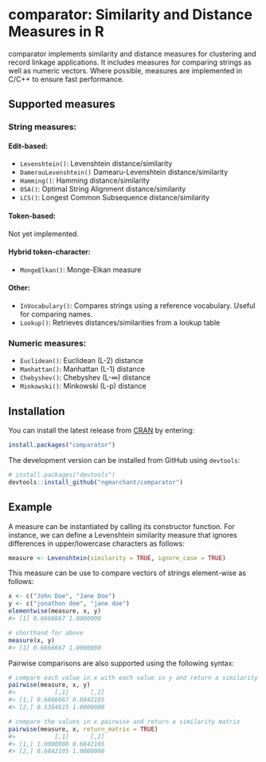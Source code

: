 
<!-- README.md is generated from README.Rmd. Please edit that file -->

# comparator: Similarity and Distance Measures in R

<!-- badges: start -->

<!-- badges: end -->

comparator implements similarity and distance measures for clustering
and record linkage applications. It includes measures for comparing
strings as well as numeric vectors. Where possible, measures are
implemented in C/C++ to ensure fast performance.

## Supported measures

### String measures:

#### Edit-based:

  - `Levenshtein()`: Levenshtein distance/similarity
  - `DamerauLevenshtein()` Damearu-Levenshtein distance/similarity
  - `Hamming()`: Hamming distance/similarity
  - `OSA()`: Optimal String Alignment distance/similarity
  - `LCS()`: Longest Common Subsequence distance/similarity

#### Token-based:

Not yet implemented.

#### Hybrid token-character:

  - `MongeElkan()`: Monge-Elkan measure

#### Other:

  - `InVocabulary()`: Compares strings using a reference vocabulary.
    Useful for comparing names.
  - `Lookup()`: Retrieves distances/similarities from a lookup table

### Numeric measures:

  - `Euclidean()`: Euclidean (L-2) distance
  - `Manhattan()`: Manhattan (L-1) distance
  - `Chebyshev()`: Chebyshev (L-∞) distance
  - `Minkowski()`: Minkowski (L-p) distance

## Installation

You can install the latest release from
[CRAN](https://CRAN.R-project.org) by entering:

``` r
install.packages("comparator")
```

The development version can be installed from GitHub using `devtools`:

``` r
# install.packages("devtools")
devtools::install_github("ngmarchant/comparator")
```

## Example

A measure can be instantiated by calling its constructor function. For
instance, we can define a Levenshtein similarity measure that ignores
differences in upper/lowercase characters as follows:

``` r
measure <- Levenshtein(similarity = TRUE, ignore_case = TRUE)
```

This measure can be use to compare vectors of strings element-wise as
follows:

``` r
x <- c("John Doe", "Jane Doe")
y <- c("jonathon doe", "jane doe")
elementwise(measure, x, y)
#> [1] 0.6666667 1.0000000

# shorthand for above
measure(x, y)
#> [1] 0.6666667 1.0000000
```

Pairwise comparisons are also supported using the following syntax:

``` r
# compare each value in x with each value in y and return a similarity matrix
pairwise(measure, x, y)
#>           [,1]      [,2]
#> [1,] 0.6666667 0.6842105
#> [2,] 0.5384615 1.0000000

# compare the values in x pairwise and return a similarity matrix
pairwise(measure, x, return_matrix = TRUE)
#>           [,1]      [,2]
#> [1,] 1.0000000 0.6842105
#> [2,] 0.6842105 1.0000000
```
